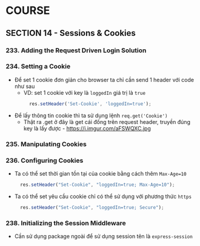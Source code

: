 # COURSE

## SECTION 14 - Sessions & Cookies

### 233. Adding the Request Driven Login Solution

### 234. Setting a Cookie

- Để set 1 cookie đơn giản cho browser ta chỉ cần send 1 header với code như sau 
  - VD: set 1 cookie với key là `loggedIn` giá trị là `true`
    ```javascript
      res.setHeader('Set-Cookie', 'loggedIn=true');
    ```
- Để lấy thông tin cookie thì ta sử dụng lệnh `req.get('Cookie')`
  - Thật ra .get ở đây là get cái đống trên request header, truyền đúng key là lấy được - https://i.imgur.com/aFSWQXC.jpg 

### 235. Manipulating Cookies

### 236. Configuring Cookies

- Ta có thể set thời gian tồn tại của cookie bằng cách thêm `Max-Age=10`
  ```javascript
    res.setHeader("Set-Cookie", "loggedIn=true; Max-Age=10");
  ```
- Ta có thể set yêu cầu cookie chỉ có thể sử dụng với phương thức `https`
  ```javascript
    res.setHeader("Set-Cookie", "loggedIn=true; Secure");
  ```

### 238. Initializing the Session Middleware

- Cần sử dụng package ngoài để sử dụng session tên là `express-session`
